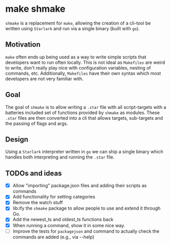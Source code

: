 # make shmake

`shmake` is a replacement for `make`, allowing the creation of a cli-tool be written using `Starlark` and run via a
single binary (built with `go`).

## Motivation

`make` often ends up being used as a way to write simple scripts that developers want to run often locally. This is not
ideal as `Makefiles` are weird to write, don't really play nice with configuration variables, nesting of commands, etc.
Additionally, `Makefiles` have their own syntax which most developers are not very familiar with.

## Goal

The goal of `shmake` is to allow writing a `.star` file with all script-targets with a batteries included set of
functions provided by `shmake` as modules. These `.star` files are then converted into a cli that allows targets,
sub-targets and the passing of flags and args.

## Design

Using a `Starlark` interpreter written in `go` we can ship a single binary which handles both interpreting and running
the `.star` file.

## TODOs and ideas

- [x] Allow "importing" package.json files and adding their scripts as commands
- [x] Add functionality for setting categories
- [x] Remove the watch stuff
- [x] lib:ify the `shmake` package to allow people to use and extend it through Go.
- [x] Add the newest_ts and oldest_ts functions back
- [x] When running a command, show it in some nice way.
- [ ] Improve the tests for `packagejson` and command to actually check the commands are added (e.g., via --help)
